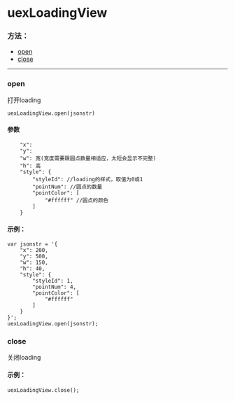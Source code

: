# uexLoadingView
   

### 方法：

* [open](#open)
* [close](#close)

---

### open 
打开loading

```
uexLoadingView.open(jsonstr)
```
#### 参数
```
    "x": 
    "y":  
    "w": 宽(宽度需要跟圆点数量相适应，太短会显示不完整)
    "h": 高
    "style": {
        "styleId": //loading的样式，取值为0或1
        "pointNum": //圆点的数量
        "pointColor": [
            "#ffffff" //圆点的颜色
        ]
    }

```
#### 示例：
```
var jsonstr = '{
    "x": 200, 
    "y": 500, 
    "w": 150, 
    "h": 40, 
    "style": {
        "styleId": 1, 
        "pointNum": 4, 
        "pointColor": [
            "#ffffff"
        ]
    }
}';
uexLoadingView.open(jsonstr);
```

### close
关闭loading

#### 示例：

```
uexLoadingView.close();
```
